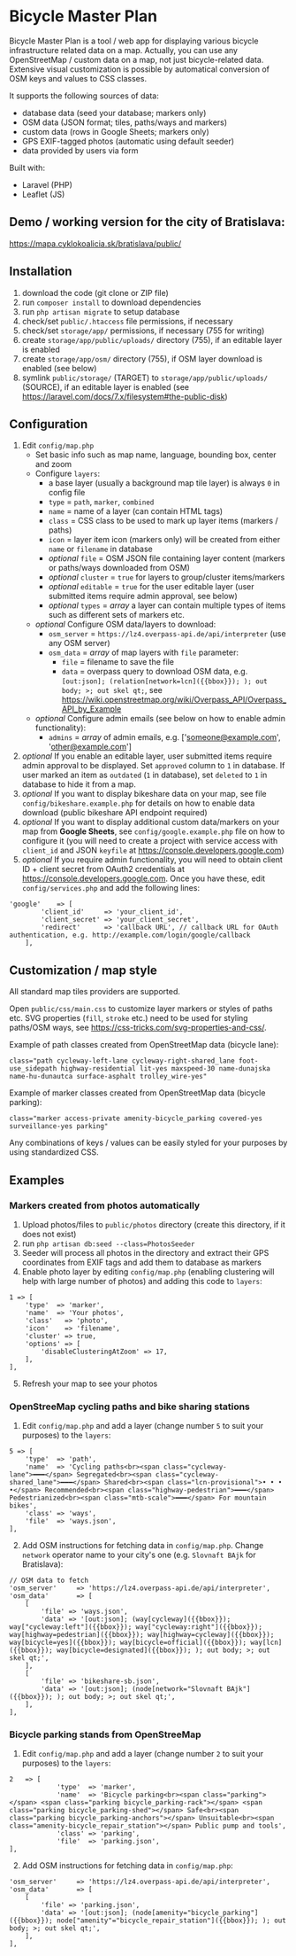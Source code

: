 # Bicycle Master Plan
Bicycle Master Plan is a tool / web app for displaying various bicycle infrastructure related data on a map. Actually, you can use any OpenStreetMap / custom data on a map, not just bicycle-related data. Extensive visual customization is possible by automatical conversion of OSM keys and values to CSS classes.

It supports the following sources of data:
- database data (seed your database; markers only)
- OSM data (JSON format; tiles, paths/ways and markers)
- custom data (rows in Google Sheets; markers only)
- GPS EXIF-tagged photos (automatic using default seeder)
- data provided by users via form

Built with:
- Laravel (PHP)
- Leaflet (JS)

## Demo / working version for the city of Bratislava:
https://mapa.cyklokoalicia.sk/bratislava/public/

## Installation
1. download the code (git clone or ZIP file)
2. run `composer install` to download dependencies
3. run `php artisan migrate` to setup database
4. check/set `public/.htaccess` file permissions, if necessary
5. check/set `storage/app/` permissions, if necessary (755 for writing)
6. create `storage/app/public/uploads/` directory (755), if an editable layer is enabled
7. create `storage/app/osm/` directory (755), if OSM layer download is enabled (see below)
8. symlink `public/storage/` (TARGET) to `storage/app/public/uploads/` (SOURCE), if an editable layer is enabled (see https://laravel.com/docs/7.x/filesystem#the-public-disk)

## Configuration
1. Edit `config/map.php`
    - Set basic info such as map name, language, bounding box, center and zoom
    - Configure `layers`:
        - a base layer (usually a background map tile layer) is always `0` in config file
        - `type` = `path`, `marker`, `combined`
        - `name` = name of a layer (can contain HTML tags)
        - `class` = CSS class to be used to mark up layer items (markers / paths)
        - `icon` = layer item icon (markers only) will be created from either `name` or `filename` in database
        - *optional* `file` = OSM JSON file containing layer content (markers or paths/ways downloaded from OSM)
        - *optional* `cluster` = `true` for layers to group/cluster items/markers
        - *optional* `editable` = `true` for the user editable layer (user submitted items require admin approval, see below)
        - *optional* `types` = *array* a layer can contain multiple types of items such as different sets of markers etc.
    - *optional* Configure OSM data/layers to download:
        - `osm_server` = `https://lz4.overpass-api.de/api/interpreter` (use any OSM server)
        - `osm_data` = *array* of map layers with `file` parameter:
            - `file` = filename to save the file
            - `data` = overpass query to download OSM data, e.g. `[out:json]; (relation[network=lcn]({{bbox}}); ); out body; >; out skel qt;`, see https://wiki.openstreetmap.org/wiki/Overpass_API/Overpass_API_by_Example
    - *optional* Configure admin emails (see below on how to enable admin functionality):
        - `admins` = *array* of admin emails, e.g. ['someone@example.com', 'other@example.com']
2. *optional* If you enable an editable layer, user submitted items require admin approval to be displayed. Set `approved` column to `1` in database. If user marked an item as `outdated` (`1` in database), set `deleted` to `1` in database to hide it from a map.
3. *optional* If you want to display bikeshare data on your map, see file `config/bikeshare.example.php` for details on how to enable data download (public bikeshare API endpoint required)
4. *optional* If you want to display additional custom data/markers on your map from **Google Sheets**, see `config/google.example.php` file on how to configure it (you will need to create a project with service access with `client_id` and JSON `keyfile` at https://console.developers.google.com)
5. *optional* If you require admin functionality, you will need to obtain client ID + client secret from OAuth2 credentials at https://console.developers.google.com. Once you have these, edit `config/services.php` and add the following lines:
```
'google'    => [
        'client_id'     => 'your_client_id',
        'client_secret' => 'your_client_secret',
        'redirect'      => 'callback URL', // callback URL for OAuth authentication, e.g. http://example.com/login/google/callback
    ],
```

## Customization / map style
All standard map tiles providers are supported.

Open `public/css/main.css` to customize layer markers or styles of paths etc. SVG properties (`fill`, `stroke` etc.) need to be used for styling paths/OSM ways, see https://css-tricks.com/svg-properties-and-css/.

Example of path classes created from OpenStreetMap data (bicycle lane):
```
class="path cycleway-left-lane cycleway-right-shared_lane foot-use_sidepath highway-residential lit-yes maxspeed-30 name-dunajska name-hu-dunautca surface-asphalt trolley_wire-yes"
```

Example of marker classes created from OpenStreetMap data (bicycle parking):
```
class="marker access-private amenity-bicycle_parking covered-yes surveillance-yes parking"
```

Any combinations of keys / values can be easily styled for your purposes by using standardized CSS.

## Examples

### Markers created from photos automatically
1. Upload photos/files to `public/photos` directory (create this directory, if it does not exist)
2. run `php artisan db:seed --class=PhotosSeeder`
3. Seeder will process all photos in the directory and extract their GPS coordinates from EXIF tags and add them to database as markers
4. Enable photo layer by editing `config/map.php` (enabling clustering will help with large number of photos) and adding this code to `layers`:
```
1 => [
    'type'  => 'marker',
    'name'  => 'Your photos',
    'class'   => 'photo',
    'icon'    => 'filename',
    'cluster' => true,
    'options' => [
        'disableClusteringAtZoom' => 17,
    ],
],
```
5. Refresh your map to see your photos

### OpenStreeMap cycling paths and bike sharing stations
1. Edit `config/map.php` and add a layer (change number `5` to suit your purposes) to the `layers`:
```
5 => [
    'type'  => 'path',
    'name'  => 'Cycling paths<br><span class="cycleway-lane">━━━</span> Segregated<br><span class="cycleway-shared_lane">━━━</span> Shared<br><span class="lcn-provisional">• • • •</span> Recommended<br><span class="highway-pedestrian">━━━</span> Pedestrianized<br><span class="mtb-scale">━━━</span> For mountain bikes',
    'class' => 'ways',
    'file'  => 'ways.json',
],
```
2. Add OSM instructions for fetching data in `config/map.php`. Change `network` operator name to your city's one (e.g. `Slovnaft BAjk` for Bratislava):
```
// OSM data to fetch
'osm_server'     => 'https://lz4.overpass-api.de/api/interpreter',
'osm_data'       => [
    [
        'file' => 'ways.json',
        'data' => '[out:json]; (way[cycleway]({{bbox}}); way["cycleway:left"]({{bbox}}); way["cycleway:right"]({{bbox}}); way[highway=pedestrian]({{bbox}}); way[highway=cycleway]({{bbox}}); way[bicycle=yes]({{bbox}}); way[bicycle=official]({{bbox}}); way[lcn]({{bbox}}); way[bicycle=designated]({{bbox}}); ); out body; >; out skel qt;',
    ],
    [
        'file' => 'bikeshare-sb.json',
        'data' => '[out:json]; (node[network="Slovnaft BAjk"]({{bbox}}); ); out body; >; out skel qt;',
    ],
],
```

### Bicycle parking stands from OpenStreeMap
1. Edit `config/map.php` and add a layer (change number `2` to suit your purposes) to the `layers`:
```
2   => [
            'type'  => 'marker',
            'name'  => 'Bicycle parking<br><span class="parking"></span> <span class="parking bicycle_parking-rack"></span> <span class="parking bicycle_parking-shed"></span> Safe<br><span class="parking bicycle_parking-anchors"></span> Unsuitable<br><span class="amenity-bicycle_repair_station"></span> Public pump and tools',
            'class' => 'parking',
            'file'  => 'parking.json',
],
```
2. Add OSM instructions for fetching data in `config/map.php`:
```
'osm_server'     => 'https://lz4.overpass-api.de/api/interpreter',
'osm_data'       => [
    [
        'file' => 'parking.json',
        'data' => '[out:json]; (node[amenity="bicycle_parking"]({{bbox}}); node["amenity"="bicycle_repair_station"]({{bbox}}); ); out body; >; out skel qt;',
    ],
],
```
